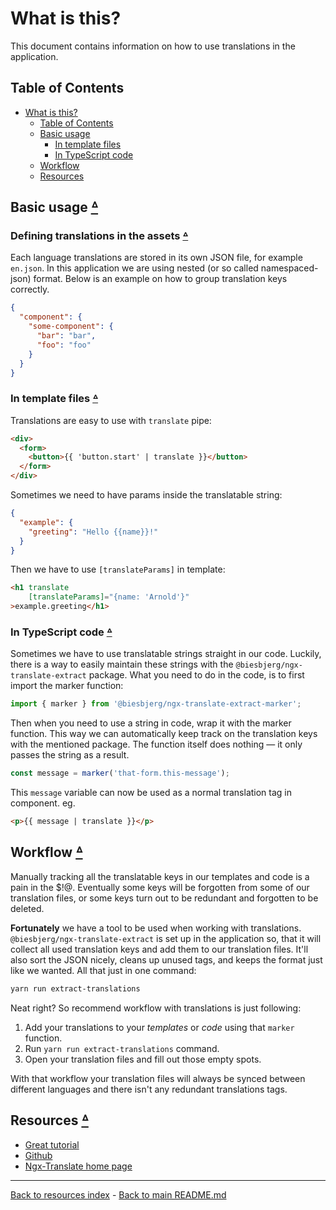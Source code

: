 # What is this?

This document contains information on how to use translations in the application.

## Table of Contents

* [What is this?](#what-is-this)
  * [Table of Contents](#table-of-contents)
  * [Basic usage](#basic-usage-table-of-contents)
    * [In template files](#in-template-files-table-of-contents)
    * [In TypeScript code](#in-typescript-code-table-of-contents)
  * [Workflow](#workflow-table-of-contents)
  * [Resources](#resources-table-of-contents)

## Basic usage [ᐞ](#table-of-contents)

### Defining translations in the assets [ᐞ](#table-of-contents)

Each language translations are stored in its own JSON file, for example
`en.json`. In this application we are using nested (or so called
namespaced-json) format. Below is an example on how to group translation keys
correctly.

```json
{
  "component": {
    "some-component": {
      "bar": "bar",
      "foo": "foo"
    }
  }
}
```

### In template files [ᐞ](#table-of-contents)

Translations are easy to use with `translate` pipe:

```html
<div>
  <form>
    <button>{{ 'button.start' | translate }}</button>
  </form>
</div>
```

Sometimes we need to have params inside the translatable string:

```json
{
  "example": {
    "greeting": "Hello {{name}}!"
  }
}
```

Then we have to use `[translateParams]` in template:

```html
<h1 translate
    [translateParams]="{name: 'Arnold'}"
>example.greeting</h1>
```

### In TypeScript code [ᐞ](#table-of-contents)

Sometimes we have to use translatable strings straight in our code. Luckily,
there is a way to easily maintain these strings with the
`@biesbjerg/ngx-translate-extract` package. What you need to do in the code, is
to first import the marker function:

```typescript
import { marker } from '@biesbjerg/ngx-translate-extract-marker';
```

Then when you need to use a string in code, wrap it with the marker function.
This way we can automatically keep track on the translation keys with the
mentioned package. The function itself does nothing — it only passes the string
as a result.

```typescript
const message = marker('that-form.this-message');
```

This `message` variable can now be used as a normal translation tag in
component. eg.

```html
<p>{{ message | translate }}</p>
```

## Workflow [ᐞ](#table-of-contents)

Manually tracking all the translatable keys in our templates and code is a pain
in the $!@. Eventually some keys will be forgotten from some of our translation
files, or some keys turn out to be redundant and forgotten to be deleted.

**Fortunately** we have a tool to be used when working with translations.
`@biesbjerg/ngx-translate-extract` is set up in the application so, that it
will collect all used translation keys and add them to our translation files.
It'll also sort the JSON nicely, cleans up unused tags, and keeps the format
just like we wanted. All that just in one command:

```bash
yarn run extract-translations
```

Neat right? So recommend workflow with translations is just following:

1. Add your translations to your _templates_ or _code_ using that `marker`
   function.
1. Run `yarn run extract-translations` command.
1. Open your translation files and fill out those empty spots.

With that workflow your translation files will always be synced between
different languages and there isn't any redundant translations tags.

## Resources [ᐞ](#table-of-contents)

* [Great tutorial](https://www.codeandweb.com/babeledit/tutorials/how-to-translate-your-angular7-app-with-ngx-translate)
* [Github](https://github.com/ngx-translate/core)
* [Ngx-Translate home page](http://www.ngx-translate.com/)

---

[Back to resources index](README.md) - [Back to main README.md](../README.md)
